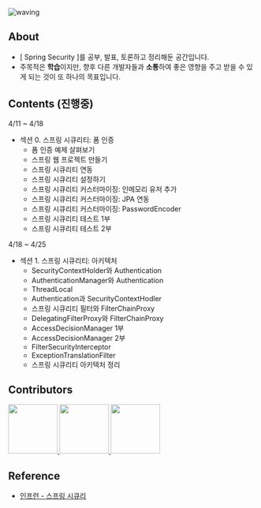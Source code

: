 ![waving](https://capsule-render.vercel.app/api?type=waving&height=150&text=security-study&fontAlign=72&fontAlignY=40&fontSize=60&color=gradient&fontColor=FFFFFF)

## About
- [ Spring Security ]를 공부, 발표, 토론하고 정리해둔 공간입니다.  
- 주목적은 **학습**이지만, 향후 다른 개발자들과 **소통**하여 좋은 영향을 주고 받을 수 있게 되는 것이 또 하나의 목표입니다.

<!--
## Guide

> [스터디 규칙 :bulb:]()   

> [github 작업 가이드 :guide_dog:]()
-->

## Contents (진행중)
4/11 ~ 4/18
- 섹션 0. 스프링 시큐리티: 폼 인증
  - 폼 인증 예제 살펴보기
  - 스프링 웹 프로젝트 만들기
  - 스프링 시큐리티 연동
  - 스프링 시큐리티 설정하기
  - 스프링 시큐리티 커스터마이징: 인메모리 유저 추가
  - 스프링 시큐리티 커스터마이징: JPA 연동
  - 스프링 시큐리티 커스터마이징: PasswordEncoder
  - 스프링 시큐리티 테스트 1부
  - 스프링 시큐리티 테스트 2부

4/18 ~ 4/25
- 섹션 1. 스프링 시큐리티: 아키텍처
  - SecurityContextHolder와 Authentication
  - AuthenticationManager와 Authentication
  - ThreadLocal
  - Authentication과 SecurityContextHodler
  - 스프링 시큐리티 필터와 FilterChainProxy
  - DelegatingFilterProxy와 FilterChainProxy
  - AccessDecisionManager 1부
  - AccessDecisionManager 2부
  - FilterSecurityInterceptor
  - ExceptionTranslationFilter
  - 스프링 시큐리티 아키텍처 정리

## Contributors
<p>
<a href="https://github.com/chanhl22">
  <img src="https://avatars.githubusercontent.com/u/77683221?v=4" width="100">
</a>
<a href="https://github.com/jeongwoogeun">
  <img src="https://avatars.githubusercontent.com/u/50163299?v=4" width="100">
</a>
<a href="https://github.com/yoonwooseong">
  <img src="https://avatars.githubusercontent.com/u/57824259?v=4" width="100">
</a>
</p>

## Reference
- [인프런 - 스프링 시큐리](https://www.inflearn.com/course/%EB%B0%B1%EA%B8%B0%EC%84%A0-%EC%8A%A4%ED%94%84%EB%A7%81-%EC%8B%9C%ED%81%90%EB%A6%AC%ED%8B%B0#)
